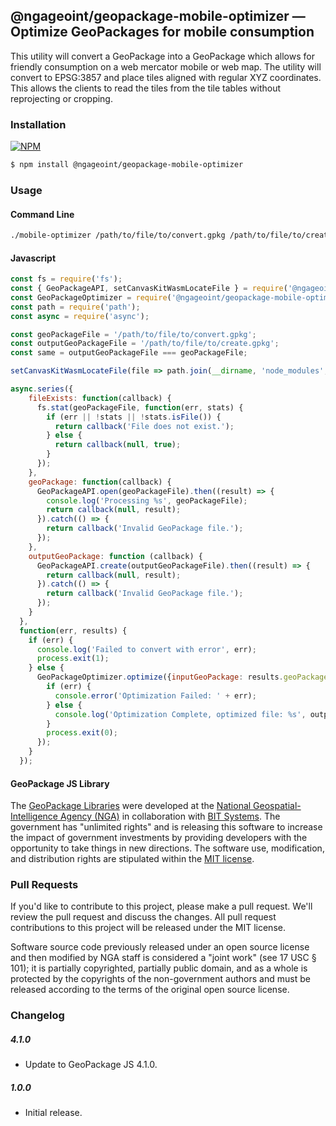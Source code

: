 ## @ngageoint/geopackage-mobile-optimizer &mdash; Optimize GeoPackages for mobile consumption

This utility will convert a GeoPackage into a GeoPackage which allows for friendly consumption on a web mercator mobile or web map.  The utility will convert to EPSG:3857 and place tiles aligned with regular XYZ coordinates.  This allows the clients to read the tiles from the tile tables without reprojecting or cropping.

### Installation ###

[![NPM](https://img.shields.io/npm/v/@ngageoint/geopackage-mobile-optimizer.svg)](https://www.npmjs.com/package/@ngageoint/geopackage-mobile-optimizer)

```sh
$ npm install @ngageoint/geopackage-mobile-optimizer
```

### Usage

#### Command Line

```sh
./mobile-optimizer /path/to/file/to/convert.gpkg /path/to/file/to/create.gpkg
```

#### Javascript
```javascript
const fs = require('fs');
const { GeoPackageAPI, setCanvasKitWasmLocateFile } = require('@ngageoint/geopackage');
const GeoPackageOptimizer = require('@ngageoint/geopackage-mobile-optimizer');
const path = require('path');
const async = require('async');

const geoPackageFile = '/path/to/file/to/convert.gpkg';
const outputGeoPackageFile = '/path/to/file/to/create.gpkg';
const same = outputGeoPackageFile === geoPackageFile;

setCanvasKitWasmLocateFile(file => path.join(__dirname, 'node_modules', '@ngageoint', 'geopackage', 'dist', 'canvaskit', file));

async.series({
    fileExists: function(callback) {
      fs.stat(geoPackageFile, function(err, stats) {
        if (err || !stats || !stats.isFile()) {
          return callback('File does not exist.');
        } else {
          return callback(null, true);
        }
      });
    },
    geoPackage: function(callback) {
      GeoPackageAPI.open(geoPackageFile).then((result) => {
        console.log('Processing %s', geoPackageFile);
        return callback(null, result);
      }).catch(() => {
        return callback('Invalid GeoPackage file.');
      });
    },
    outputGeoPackage: function (callback) {
      GeoPackageAPI.create(outputGeoPackageFile).then((result) => {
        return callback(null, result);
      }).catch(() => {
        return callback('Invalid GeoPackage file.');
      });
    }
  },
  function(err, results) {
    if (err) {
      console.log('Failed to convert with error', err);
      process.exit(1);
    } else {
      GeoPackageOptimizer.optimize({inputGeoPackage: results.geoPackage, outputGeoPackage: results.outputGeoPackage, same: same}, (err) => {
        if (err) {
          console.error('Optimization Failed: ' + err);
        } else {
          console.log('Optimization Complete, optimized file: %s', outputGeoPackageFile);
        }
        process.exit(0);
      });
    }
  });
```

#### GeoPackage JS Library ####

The [GeoPackage Libraries](http://ngageoint.github.io/GeoPackage/) were developed at the [National Geospatial-Intelligence Agency (NGA)](http://www.nga.mil/) in collaboration with [BIT Systems](http://www.bit-sys.com/). The government has "unlimited rights" and is releasing this software to increase the impact of government investments by providing developers with the opportunity to take things in new directions. The software use, modification, and distribution rights are stipulated within the [MIT license](http://choosealicense.com/licenses/mit/).

### Pull Requests ###
If you'd like to contribute to this project, please make a pull request. We'll review the pull request and discuss the changes. All pull request contributions to this project will be released under the MIT license.

Software source code previously released under an open source license and then modified by NGA staff is considered a "joint work" (see 17 USC § 101); it is partially copyrighted, partially public domain, and as a whole is protected by the copyrights of the non-government authors and must be released according to the terms of the original open source license.


### Changelog


##### 4.1.0

- Update to GeoPackage JS 4.1.0.

##### 1.0.0

- Initial release.
